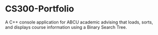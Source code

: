 # CS300-Portfolio
A C++ console application for ABCU academic advising that loads, sorts, and displays course information using a Binary Search Tree.
